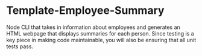 # Template-Employee-Summary
Node CLI that takes in information about employees and generates an HTML webpage that displays summaries for each person. Since testing is a key piece in making code maintainable, you will also be ensuring that all unit tests pass.
